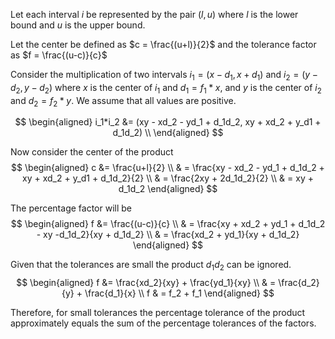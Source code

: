 Let each interval $i$ be represented by the pair $(l, u)$ where $l$ is the 
lower bound and $u$ is the upper bound.

Let the center be defined as $c = \frac{(u+l)}{2}$ and the tolerance factor 
as $f = \frac{(u-c)}{c}$

Consider the multiplication of two intervals $i_1=(x-d_1, x + d_1)$ and
$i_2=(y-d_2, y-d_2)$ where $x$ is the center of $i_1$ and $d_1 = f_1 * x$, and
$y$ is the center of $i_2$ and $d_2 = f_2 * y$. We assume that all values are
positive.

$$
\begin{aligned}
i_1*i_2 &= (xy - xd_2 - yd_1 + d_1d_2, xy + xd_2 + y_d1 + d_1d_2) \\
\end{aligned}
$$

Now consider the center of the product
$$
\begin{aligned}
c &= \frac{u+l}{2} \\
  & = \frac{xy - xd_2 - yd_1 + d_1d_2 + xy + xd_2 + y_d1 + d_1d_2}{2} \\ 
  & = \frac{2xy + 2d_1d_2}{2} \\
  & = xy + d_1d_2
\end{aligned}
$$

The percentage factor will be
$$
\begin{aligned}
f &= \frac{(u-c)}{c} \\
  & = \frac{xy + xd_2 + yd_1 + d_1d_2 - xy -d_1d_2}{xy + d_1d_2} \\
  & = \frac{xd_2 + yd_1}{xy + d_1d_2}
\end{aligned}
$$

Given that the tolerances are small the product $d_1d_2$ can be ignored.
$$
\begin{aligned}
f &= \frac{xd_2}{xy} + \frac{yd_1}{xy} \\
  & = \frac{d_2}{y} + \frac{d_1}{x} \\
f & = f_2 + f_1
\end{aligned}
$$

Therefore, for small tolerances the percentage tolerance of the product
approximately equals the sum of the percentage tolerances of the factors.
